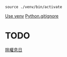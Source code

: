 ```
source ./venv/bin/activate
```

[Use venv](https://medium.com/@jtpaasch/the-right-way-to-use-virtual-environments-1bc255a0cba7)
[Python.gitignore](https://github.com/github/gitignore/blob/master/Python.gitignore)

# TODO

[除權息日](https://mops.twse.com.tw/mops/web/t108sb19_q1)